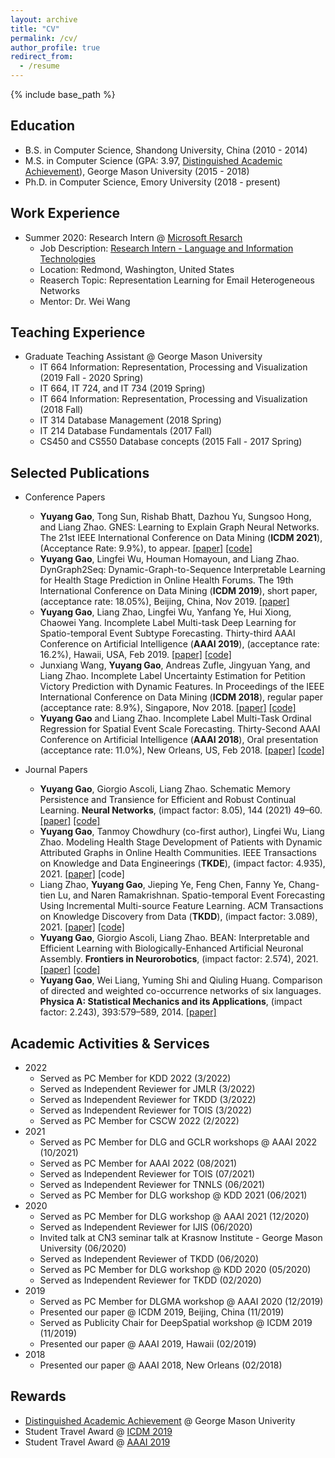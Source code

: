 ```yaml
---
layout: archive
title: "CV"
permalink: /cv/
author_profile: true
redirect_from:
  - /resume
---
```


{% include base_path %}


## Education
* B.S. in Computer Science, Shandong University, China (2010 - 2014)
* M.S. in Computer Science (GPA: 3.97, [Distinguished Academic Achievement](https://cs.gmu.edu/media/uploads/brochure_2019v212.pdf)), George Mason University (2015 - 2018)
* Ph.D. in Computer Science, Emory University (2018 - present)

## Work Experience
* Summer 2020: Research Intern @ [Microsoft Resarch](https://www.microsoft.com/en-us/research/)
  * Job Description: [Research Intern - Language and Information Technologies](https://careers.microsoft.com/us/en/job/742793/Research-Intern-Language-and-Information-Technologies)
  * Location: Redmond, Washington, United States
  * Reaserch Topic: Representation Learning for Email Heterogeneous Networks
  * Mentor: Dr. Wei Wang

## Teaching Experience
* Graduate Teaching Assistant @ George Mason University
  * IT 664 Information: Representation, Processing and Visualization (2019 Fall - 2020 Spring)
  * IT 664, IT 724, and IT 734 (2019 Spring)
  * IT 664 Information: Representation, Processing and Visualization (2018 Fall)
  * IT 314 Database Management (2018 Spring)
  * IT 214 Database Fundamentals  (2017 Fall)
  * CS450 and CS550 Database concepts (2015 Fall - 2017 Spring)

## Selected Publications

* Conference Papers
  * **Yuyang Gao**, Tong Sun, Rishab Bhatt, Dazhou Yu, Sungsoo Hong, and Liang Zhao. GNES: Learning to Explain Graph Neural Networks. The 21st IEEE International Conference on Data Mining (**ICDM 2021**), (Acceptance Rate: 9.9%), to appear.  [\[paper\]](http://cs.emory.edu/~lzhao41/materials/papers/GNES.pdf) [\[code\]](https://github.com/YuyangGao/GNES)
  * **Yuyang Gao**, Lingfei Wu, Houman Homayoun, and Liang Zhao. DynGraph2Seq: Dynamic-Graph-to-Sequence Interpretable Learning for Health Stage Prediction in Online Health Forums. The 19th International Conference on Data Mining (**ICDM 2019**), short paper, (acceptance rate: 18.05%), Beijing, China, Nov 2019. [\[paper\]](http://cs.emory.edu/~lzhao41/materials/papers/DynGraph2Seq_final.pdf)
  * **Yuyang Gao**, Liang Zhao, Lingfei Wu, Yanfang Ye, Hui Xiong, Chaowei Yang. Incomplete Label Multi-task Deep Learning for Spatio-temporal Event Subtype Forecasting. Thirty-third AAAI Conference on Artificial Intelligence (**AAAI 2019**), (acceptance rate: 16.2%), Hawaii, USA, Feb 2019. [\[paper\]](http://cs.emory.edu/~lzhao41/materials/papers/main_AAAI2019.pdf) [\[code\]](http://cs.emory.edu/~lzhao41/pages/materials/codes/SIMDA_code.zip)
  * Junxiang Wang, **Yuyang Gao**, Andreas Zufle, Jingyuan Yang, and Liang Zhao. Incomplete Label Uncertainty Estimation for Petition Victory Prediction with Dynamic Features. In Proceedings of the IEEE International Conference on Data Mining (**ICDM 2018**), regular paper (acceptance rate: 8.9%), Singapore, Nov 2018. [\[paper\]](http://cs.emory.edu/~lzhao41/materials/papers/MLUE_final.pdf) [\[code\]](http://cs.emory.edu/~lzhao41/pages/materials/codes/MLUE.zip)
  * **Yuyang Gao** and Liang Zhao. Incomplete Label Multi-Task Ordinal Regression for Spatial Event Scale Forecasting. Thirty-Second AAAI Conference on Artificial Intelligence (**AAAI 2018**), Oral presentation (acceptance rate: 11.0%), New Orleans, US, Feb 2018. [\[paper\]](https://github.com/zhaoliangvaio/homepage/blob/master/materials/MITOR.pdf) [\[code\]](http://mason.gmu.edu/~lzhao9/materials/codes/MITOR_Code.zip)

* Journal Papers
  * **Yuyang Gao**, Giorgio Ascoli, Liang Zhao. Schematic Memory Persistence and Transience for Efficient and Robust Continual Learning. **Neural Networks**, (impact factor: 8.05), 144 (2021) 49–60. [\[paper\]](https://authors.elsevier.com/a/1ddo13BBjKgGkU) [\[code\]](https://github.com/YuyangGao/SMART)
  * **Yuyang Gao**, Tanmoy Chowdhury (co-first author), Lingfei Wu, Liang Zhao. Modeling Health Stage Development of Patients with Dynamic Attributed Graphs in Online Health Communities. IEEE Transactions on Knowledge and Data Engineerings (**TKDE**), (impact factor: 4.935), 2021. [\[paper\]](http://cs.emory.edu/~lzhao41/materials/papers/DynGraph2Seq_TKDE2021.pdf) \[code\]
  * Liang Zhao, **Yuyang Gao**, Jieping Ye, Feng Chen, Fanny Ye, Chang-tien Lu, and Naren Ramakrishnan. Spatio-temporal Event Forecasting Using Incremental Multi-source Feature Learning. ACM Transactions on Knowledge Discovery from Data (**TKDD**), (impact factor: 3.089), 2021. [\[paper\]](http://cs.emory.edu/~lzhao41/materials/papers/TKDD2020_preprinted.pdf) [\[code\]](http://cs.emory.edu/~lzhao41/materials/codes/oHIML_pub.zip)
  * **Yuyang Gao**, Giorgio Ascoli, Liang Zhao. BEAN: Interpretable and Efficient Learning with Biologically-Enhanced Artificial Neuronal Assembly. **Frontiers in Neurorobotics**, (impact factor: 2.574), 2021. [\[paper\]](https://www.frontiersin.org/articles/10.3389/fnbot.2021.567482/full) [\[code\]](https://github.com/YuyangGao/BEAN)
  * **Yuyang Gao**, Wei Liang, Yuming Shi and Qiuling Huang. Comparison of directed and weighted co-occurrence networks of six languages. **Physica A: Statistical Mechanics and its Applications**, (impact factor: 2.243), 393:579–589, 2014. [\[paper\]](https://www.sciencedirect.com/science/article/abs/pii/S037843711300825X)


## Academic Activities & Services
* 2022
  * Served as PC Member for KDD 2022 (3/2022)
  * Served as Independent Reviewer for JMLR (3/2022)
  * Served as Independent Reviewer for TKDD (3/2022)
  * Served as Independent Reviewer for TOIS (3/2022)
  * Served as PC Member for CSCW 2022 (2/2022)
* 2021
  * Served as PC Member for DLG and GCLR workshops @ AAAI 2022 (10/2021)
  * Served as PC Member for AAAI 2022 (08/2021)
  * Served as Independent Reviewer for TOIS (07/2021)
  * Served as Independent Reviewer for TNNLS (06/2021)
  * Served as PC Member for DLG workshop @ KDD 2021 (06/2021)
* 2020
  * Served as PC Member for DLG workshop @ AAAI 2021 (12/2020)
  * Served as Independent Reviewer for IJIS (06/2020)
  * Invited talk at CN3 seminar talk at Krasnow Institute - George Mason University (06/2020)
  * Served as Independent Reviewer of TKDD (06/2020)
  * Served as PC Member for DLG workshop @ KDD 2020 (05/2020)
  * Served as Independent Reviewer for TKDD (02/2020)
* 2019
  * Served as PC Member for DLGMA workshop @ AAAI 2020 (12/2019)
  * Presented our paper @ ICDM 2019, Beijing, China (11/2019)
  * Served as Publicity Chair for DeepSpatial workshop @ ICDM 2019 (11/2019)
  * Presented our paper @ AAAI 2019, Hawaii (02/2019)
* 2018
  * Presented our paper @ AAAI 2018, New Orleans (02/2018)

## Rewards
* [Distinguished Academic Achievement](https://cs.gmu.edu/media/uploads/brochure_2019v212.pdf) @ George Mason Univerity
* Student Travel Award @ [ICDM 2019](http://icdm2019.bigke.org/)
* Student Travel Award @ [AAAI 2019](https://aaai.org/Conferences/AAAI-19/)
 
